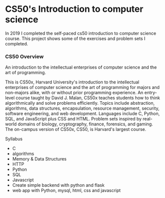 # CS50's Introduction to computer science

In 2019 I completed the self-paced cs50 introduction to computer science course. This project shows some of the exercises and problem sets I completed.

### CS50 Overview

An introduction to the intellectual enterprises of computer science and the art of programming.

This is CS50x, Harvard University's introduction to the intellectual enterprises of computer science and the art of programming for majors and non-majors alike, with or without prior programming experience. An entry-level course taught by David J. Malan, CS50x teaches students how to think algorithmically and solve problems efficiently. Topics include abstraction, algorithms, data structures, encapsulation, resource management, security, software engineering, and web development. Languages include C, Python, SQL, and JavaScript plus CSS and HTML. Problem sets inspired by real-world domains of biology, cryptography, finance, forensics, and gaming. The on-campus version of CS50x, CS50, is Harvard's largest course.

Syllabus 
- C
- algorithms
- Memory & Data Structures
- HTTP
- Python
- SQL 
- Javascript
- Create simple backend with python and flask
- web app with Python, mysql, html, css and javascript
